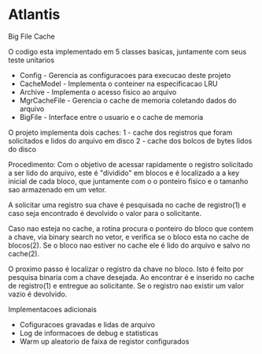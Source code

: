 # Atlantis
Big File Cache


O codigo esta implementado em 5 classes basicas, juntamente com seus teste unitarios
- Config		- Gerencia as configuracoes para execucao deste projeto
- CacheModel	- Implementa o conteiner na especificacao LRU
- Archive		- Implementa o acesso fisico ao arquivo
- MgrCacheFile	- Gerencia o cache de memoria coletando dados do arquivo
- BigFile		- Interface entre o usuario e o cache de memoria

O projeto implementa dois caches:
1 - cache dos registros que foram solicitados e lidos do arquivo em disco
2 - cache dos bolcos de bytes lidos do disco

Procedimento:
Com o objetivo de acessar rapidamente o registro solicitado a ser lido do arquivo, este é "dividido" em blocos e é localizado a a key inicial de cada bloco, que juntamente com o o ponteiro fisico e o tamanho sao armazenado em um vetor.

A solicitar uma registro sua chave é pesquisada no cache de registro(1) e caso seja encontrado é devolvido o valor para o solicitante.

Caso nao esteja no cache, a rotina procura o ponteiro do bloco que contem a chave, via binary search no vetor, e verifica se o bloco esta no cache de blocos(2). Se o bloco nao estiver no cache ele é lido do arquivo e salvo no cache(2).

O proximo passo é localizar o registro da chave no bloco. Isto é feito por pesquisa binaria com a chave desejada. Ao encontrar é e inserido no cache de registro(1) e entregue ao solicitante. Se o registro nao existir um valor vazio é devolvido.

Implementacoes adicionais
- Cofiguracoes gravadas e lidas de arquivo
- Log de informacoes de debug e statisticas
- Warm up aleatorio de faixa de registor configurados 
